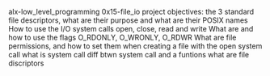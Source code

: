 alx-low_level_programming
0x15-file_io project objectives:
the 3 standard file descriptors, what are their purpose and what are their POSIX names
How to use the I/O system calls open, close, read and write
What are and how to use the flags O_RDONLY, O_WRONLY, O_RDWR
What are file permissions, and how to set them when creating a file with the open system call
what is  system call 
diff btwn system call and a funtions
what are file discriptors
